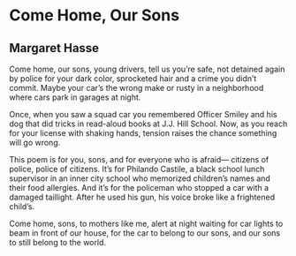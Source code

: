# Come Home, Our Sons
## Margaret Hasse
Come home, our sons, young drivers,
tell us you’re safe, not detained again
by police for your dark color,
sprocketed hair and a crime
you didn’t commit.
Maybe your car’s the wrong make
or rusty in a neighborhood
where cars park in garages at night.

Once, when you saw a squad car
you remembered Officer Smiley
and his dog that did tricks
in read-aloud books at J.J. Hill School.
Now, as you reach for your license
with shaking hands, tension raises
the chance something will go wrong.

This poem is for you, sons,
and for everyone who is afraid—
citizens of police, police of citizens.
It’s for Philando Castile,
a black school lunch supervisor
in an inner city school
who memorized children’s names
and their food allergies.
And it’s for the policeman
who stopped a car with a damaged taillight.
After he used his gun, his voice broke
like a frightened child’s.

Come home, sons, to mothers like me,
alert at night waiting for car lights
to beam in front of our house,
for the car to belong to our sons,
and our sons
to still belong to the world.